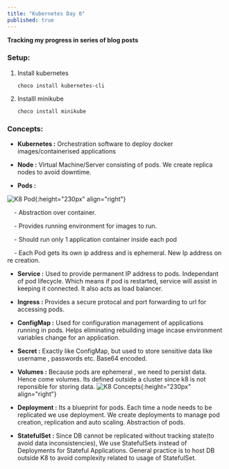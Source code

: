 ```yaml
---
title: "Kubernetes Day 0"
published: true
---
```


**Tracking my progress in series of blog posts**

### Setup: 

1. Install kubernetes 

    `choco install kubernetes-cli`

2. Installl minikube

    `choco install minikube`


### Concepts:
- **Kubernetes :**  Orchestration software to deploy docker images/containerised applications


- **Node :** Virtual Machine/Server consisting of pods. We create replica nodes to avoid downtime. 
- **Pods :**  

![K8 Pod]({{site.url}}/assets/images/kubernetes-0-pods.png){:height="230px" align="right"}

&nbsp; &nbsp; - Abstraction over container. 

&nbsp; &nbsp; - Provides running environment for images to run.

&nbsp; &nbsp; - Should run only 1 application container inside each pod 

&nbsp; &nbsp; - Each Pod gets its own ip address and is ephemeral. New Ip address on re creation.

  - **Service :** Used to provide permanent IP address to pods. Independant of pod lifecycle. Which means if pod is restarted, service will assist in keeping it connected. It also acts as load balancer.

  - **Ingress :** Provides a secure protocal and port forwarding to url for accessing pods. 

  - **ConfigMap :** Used for configuration management of applications running in pods. Helps eliminating rebuilding image incase environment variables change for an application.

  - **Secret :** Exactly like ConfigMap, but used to store sensitive data like username , passwords etc. Base64 encoded.

  - **Volumes :**  Because pods are ephemeral , we need to persist data. Hence come volumes. Its defined outside a cluster since k8 is not reponsible for storing data.
  ![K8 Concepts]({{site.url}}/assets/images/kubernetes-0-concepts.png){:height="230px" align="right"}

  - **Deployment :** Its a blueprint for pods. Each time a node needs to be replicated we use deployment. We create deployments to manage pod creation, replication and auto scaling. Abstraction of pods.

  - **StatefulSet :** Since DB cannot be replicated without tracking state(to avoid data inconsistencies), We use StatefulSets instead of Deployments for Stateful Applications. General practice is to host DB outside K8 to avoid complexity related to usage of StatefulSet.





